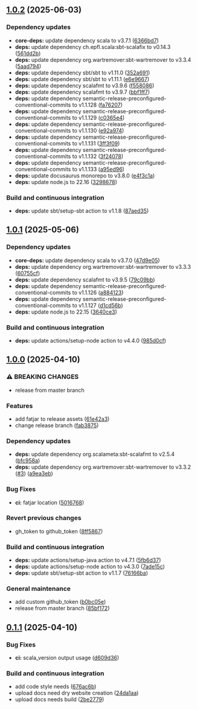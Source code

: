 ## [1.0.2](https://github.com/sceredi/template-for-scala3-projects/compare/v1.0.1...v1.0.2) (2025-06-03)

### Dependency updates

* **core-deps:** update dependency scala to v3.7.1 ([6366bd7](https://github.com/sceredi/template-for-scala3-projects/commit/6366bd7d17d8582ef2c93ef278557849a758eebb))
* **deps:** update dependency ch.epfl.scala:sbt-scalafix to v0.14.3 ([561dd2b](https://github.com/sceredi/template-for-scala3-projects/commit/561dd2b11c761103d99655a2007f3dd4b5f06d37))
* **deps:** update dependency org.wartremover:sbt-wartremover to v3.3.4 ([5aad794](https://github.com/sceredi/template-for-scala3-projects/commit/5aad794ee4d0b5f9ab1153f4191d2df354125126))
* **deps:** update dependency sbt/sbt to v1.11.0 ([352a691](https://github.com/sceredi/template-for-scala3-projects/commit/352a69118a91040c8e13eb0451be137a4c3d6e1c))
* **deps:** update dependency sbt/sbt to v1.11.1 ([e6e9667](https://github.com/sceredi/template-for-scala3-projects/commit/e6e9667f5fbc5dc9daaa096780203e599c0ec5b9))
* **deps:** update dependency scalafmt to v3.9.6 ([f558086](https://github.com/sceredi/template-for-scala3-projects/commit/f558086a95ae4094dd38dc68c2b03e15ea178f1c))
* **deps:** update dependency scalafmt to v3.9.7 ([bbf1ff7](https://github.com/sceredi/template-for-scala3-projects/commit/bbf1ff7a8505bc51d6d96e575a4d068a7d1aafd1))
* **deps:** update dependency semantic-release-preconfigured-conventional-commits to v1.1.128 ([fa76207](https://github.com/sceredi/template-for-scala3-projects/commit/fa762070b8b308f37b7d6bf4733be94d489b5275))
* **deps:** update dependency semantic-release-preconfigured-conventional-commits to v1.1.129 ([c0365e4](https://github.com/sceredi/template-for-scala3-projects/commit/c0365e463addee9e49971197b9e0cb34ad7ad136))
* **deps:** update dependency semantic-release-preconfigured-conventional-commits to v1.1.130 ([e92a974](https://github.com/sceredi/template-for-scala3-projects/commit/e92a974be2a0dea8b85f461fa77b1babb7cb0136))
* **deps:** update dependency semantic-release-preconfigured-conventional-commits to v1.1.131 ([3ff3f09](https://github.com/sceredi/template-for-scala3-projects/commit/3ff3f09e38fd19bea5316220fbb6359b4764ab6e))
* **deps:** update dependency semantic-release-preconfigured-conventional-commits to v1.1.132 ([3f24078](https://github.com/sceredi/template-for-scala3-projects/commit/3f240789478a61ce938ffffe59db0b6ad52736a8))
* **deps:** update dependency semantic-release-preconfigured-conventional-commits to v1.1.133 ([a95ed96](https://github.com/sceredi/template-for-scala3-projects/commit/a95ed96eb117d877a18907cb6469019f62c4a4a9))
* **deps:** update docusaurus monorepo to v3.8.0 ([e4f3c1a](https://github.com/sceredi/template-for-scala3-projects/commit/e4f3c1aab2fa3ef4822268813493eebe6d424a9e))
* **deps:** update node.js to 22.16 ([3298678](https://github.com/sceredi/template-for-scala3-projects/commit/32986781c5fd9feee6a107c6e5a66fc918f88119))

### Build and continuous integration

* **deps:** update sbt/setup-sbt action to v1.1.8 ([87aed35](https://github.com/sceredi/template-for-scala3-projects/commit/87aed3524d425404d718c1fb7091121c9cf513b1))

## [1.0.1](https://github.com/sceredi/template-for-scala3-projects/compare/v1.0.0...v1.0.1) (2025-05-06)

### Dependency updates

* **core-deps:** update dependency scala to v3.7.0 ([47d9e05](https://github.com/sceredi/template-for-scala3-projects/commit/47d9e05d8129be56566f54b7c3ba45cbf3580ce6))
* **deps:** update dependency org.wartremover:sbt-wartremover to v3.3.3 ([60755cf](https://github.com/sceredi/template-for-scala3-projects/commit/60755cf08bcd5d788473059bb86f182779b802be))
* **deps:** update dependency scalafmt to v3.9.5 ([79c09bb](https://github.com/sceredi/template-for-scala3-projects/commit/79c09bb6d0f24f6883813697f9f6630f97e96835))
* **deps:** update dependency semantic-release-preconfigured-conventional-commits to v1.1.126 ([a884123](https://github.com/sceredi/template-for-scala3-projects/commit/a884123b9d5f091a91bfc08bdb082db08081718f))
* **deps:** update dependency semantic-release-preconfigured-conventional-commits to v1.1.127 ([d1cd56b](https://github.com/sceredi/template-for-scala3-projects/commit/d1cd56b5f3c4e57528b0c51ce9e8e4388eda6710))
* **deps:** update node.js to 22.15 ([3640ce3](https://github.com/sceredi/template-for-scala3-projects/commit/3640ce314bb024b39e4c89f28f75b7a46944f05c))

### Build and continuous integration

* **deps:** update actions/setup-node action to v4.4.0 ([985d0cf](https://github.com/sceredi/template-for-scala3-projects/commit/985d0cf62a9a787c0e7af5d6a9ec38c5d10064f9))

## [1.0.0](https://github.com/sceredi/template-for-scala3-projects/compare/v0.1.1...v1.0.0) (2025-04-10)

### ⚠ BREAKING CHANGES

* release from master branch

### Features

* add fatjar to release assets ([61e42a3](https://github.com/sceredi/template-for-scala3-projects/commit/61e42a3e28cc26dd8b5187ea9ef3e7196979f96e))
* change release branch ([fab3875](https://github.com/sceredi/template-for-scala3-projects/commit/fab38754d3092b5022901e4edbac48ec4e063db8))

### Dependency updates

* **deps:** update dependency org.scalameta:sbt-scalafmt to v2.5.4 ([bfc958a](https://github.com/sceredi/template-for-scala3-projects/commit/bfc958aff8a59814ff6e288a7cb4b51ac09376ff))
* **deps:** update dependency org.wartremover:sbt-wartremover to v3.3.2 ([#3](https://github.com/sceredi/template-for-scala3-projects/issues/3)) ([a9ea3eb](https://github.com/sceredi/template-for-scala3-projects/commit/a9ea3eb8e6d44ece33f635ae4c8a653c6d5c0243))

### Bug Fixes

* **ci:** fatjar location ([5016768](https://github.com/sceredi/template-for-scala3-projects/commit/5016768bf9f85e96b11e6fe1c0f417ca5f107738))

### Revert previous changes

* gh_token to github_token ([8ff5867](https://github.com/sceredi/template-for-scala3-projects/commit/8ff5867d280e2eea081b83e8b39ad2534676245d))

### Build and continuous integration

* **deps:** update actions/setup-java action to v4.7.1 ([5fb6d37](https://github.com/sceredi/template-for-scala3-projects/commit/5fb6d37c34b58e80481debaedc4256e2d4b0775d))
* **deps:** update actions/setup-node action to v4.3.0 ([7ade15c](https://github.com/sceredi/template-for-scala3-projects/commit/7ade15c8669c4a2afe059812eca95a8b2e49156f))
* **deps:** update sbt/setup-sbt action to v1.1.7 ([76166ba](https://github.com/sceredi/template-for-scala3-projects/commit/76166baf2e24d6548f27499093b618f8e7de602e))

### General maintenance

* add custom github_token ([b0bc05e](https://github.com/sceredi/template-for-scala3-projects/commit/b0bc05e833acb69d58fb9d56bfed5f1092511857))
* release from master branch ([85bf172](https://github.com/sceredi/template-for-scala3-projects/commit/85bf17253603e9ddff3f74161290291259de767a))

## [0.1.1](https://github.com/sceredi/template-for-scala3-projects/compare/v0.1.0...v0.1.1) (2025-04-10)

### Bug Fixes

* **ci:** scala_version output usage ([d609d36](https://github.com/sceredi/template-for-scala3-projects/commit/d609d36630502c93f3cedf3b0fc486a77346c11e))

### Build and continuous integration

* add code style needs ([676ac6b](https://github.com/sceredi/template-for-scala3-projects/commit/676ac6b91db1a3eca904b600eb62a48a1f38c636))
* upload docs need dry website creation ([24da1aa](https://github.com/sceredi/template-for-scala3-projects/commit/24da1aa67a277da3fb59e20c95c6891eb6a5e603))
* upload docs needs build ([2be2779](https://github.com/sceredi/template-for-scala3-projects/commit/2be277935d5c313f80d6d3225af77e6a12d857d1))
